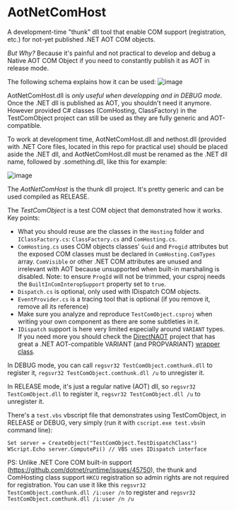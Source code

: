 # AotNetComHost
A development-time "thunk" dll tool that enable COM support (registration, etc.) for not-yet published .NET AOT COM objects.

*But Why?* Because it's painful and not practical to develop and debug a Native AOT COM Object if you need to constantly publish it as AOT in release mode.

The following schema explains how it can be used:
![image](https://github.com/user-attachments/assets/a664fb03-ec25-4d8e-a0ca-69814f396d70)

AotNetComHost.dll is *only useful when developping and in DEBUG mode*. Once the .NET dll is published as AOT, you shouldn't need it anymore. However provided C# classes (ComHosting, ClassFactory) in the TestComObject project can still be used as they are fully generic and AOT-compatible.

To work at development time, AotNetComHost.dll and nethost.dll (provided with .NET Core files, located in this repo for practical use) should be placed aside the .NET dll, and AotNetComHost.dll must be renamed as the .NET dll name, followed by .something.dll, like this for example:

![image](https://github.com/user-attachments/assets/231cff72-8fc0-4ffc-a2a9-dce3a30f531b)

The *AotNetComHost* is the thunk dll project. It's pretty generic and can be used compiled as RELEASE.

The *TestComObject* is a test COM object that demonstrated how it works. Key points:
* What you should reuse are the classes in the `Hosting` folder and `IClassFactory.cs`: `ClassFactory.cs` and `ComHosting.cs`.
* `ComHosting.cs` uses COM objects classes' `Guid` and `Progid` attributes but the exposed COM classes must be declared in `ComHosting.ComTypes` array. `ComVisible` or other .NET COM attributes are unused and irrelevant with AOT because unsupported when built-in marshaling is disabled. Note: to ensure `ProgId` will not be trimmed, your csproj needs the `BuiltInComInteropSupport` property set to `true`.
* `Dispatch.cs` is optional, only used with IDispatch COM objects.
* `EventProvider.cs` is a tracing tool that is optional (if you remove it, remove all its reference)
* Make sure you analyze and reproduce `TestComObject.csproj` when writing your own component as there are some subtleties in it.
* `IDispatch` support is here very limited especially around `VARIANT` types. If you need more you should check the [DirectNAOT](https://github.com/smourier/DirectNAot) project that has great a .NET AOT-compatible VARIANT (and PROPVARIANT) [wrapper class](https://github.com/smourier/DirectNAot/blob/main/DirectN.Extensions/Utilities/Variant.cs).

In DEBUG mode, you can call `regsvr32 TestComObject.comthunk.dll` to register it, `regsvr32 TestComObject.comthunk.dll /u` to unregister it.

In RELEASE mode, it's just a regular native (AOT) dll, so `regsvr32 TestComObject.dll` to register it, `regsvr32 TestComObject.dll /u` to unregister it.

There's a `test.vbs` vbscript file that demonstrates using TestComObject, in RELEASE or DEBUG, very simply (run it with `cscript.exe test.vbs`in command line):

    Set server = CreateObject("TestComObject.TestDispatchClass")
    WScript.Echo server.ComputePi() // VBS uses IDispatch interface

PS: Unlike .NET Core COM built-in support (https://github.com/dotnet/runtime/issues/45750), the thunk and ComHosting class support `HKCU` registration so admin rights are not required for registration. You can use it like this `regsvr32 TestComObject.comthunk.dll /i:user /n` to register and `regsvr32 TestComObject.comthunk.dll /i:user /n /u`


